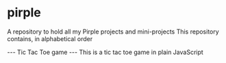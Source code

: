 # pirple
A repository to hold all my Pirple projects and mini-projects
This repository contains, in alphabetical order

--- Tic Tac Toe game ---
This is a tic tac toe game in plain JavaScript
